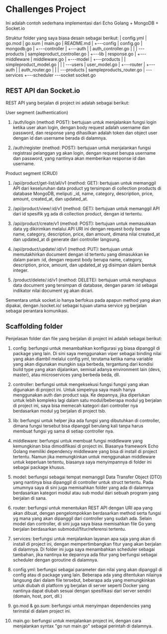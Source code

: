 # Challenges Project

Ini adalah contoh sederhana implementasi dari Echo Golang + MongoDB + Socket.io

Struktur folder yang saya biasa desain sebagai berikut:
|   config.yml
|   go.mod
|   go.sum
|   main.go
|   README.md
|
+---config
|       config.go
|       mongodb.go
|
+---controller
|   +---auth
|   |       auth_controller.go
|   |
|   \---products
|           sampleproduct_controller.go
|
+---lib
|       response.go
|
+---middleware
|       middleware.go
|
+---model
|   +---products
|   |       simpleproduct_model.go
|   |
|   \---users
|           user_model.go
|
+---router
|   +---auth
|   |       auth_router.go
|   |
|   \---products
|           sampleproducts_router.go
|
\---services
    +---scheduler
    \---socket
            socket.go

## REST API dan Socket.io

REST API yang berjalan di project ini adalah sebagai berikut:

User segment (authentication)
1. /auth/login (method: POST): bertujuan untuk menjalankan fungsi login ketika user akan login, dengan body request adalah username dan password, dan response yang dihasilkan adalah token dan object user dengan id dan username berada di dalamnya.

2. /auth/register (method: POST): bertujuan untuk menjalankan fungsi registrasi pelanggan yg akan login, dengan request berupa username dan password, yang nantinya akan memberikan response id dan username.

Product segment (CRUD)
1. /api/product/get-list/all/v1 (method: GET): bertujuan untuk memanggil API dari keseluruhan data product yg tersimpan di collection products di database MongoDB, meliputi _id, name, category, description, price, amount, created_at, dan updated_at.

2. /api/product/view/:id/v1 (method: GET): bertujuan untuk memanggil API dari id spesifik yg ada di collection product, dengan id tertentu.

3. /api/product/create/v1 (method: POST): bertujuan untuk memasukkan data yg dikirimkan melalui API URI ini dengan request body berupa name, category, description, price, dan amount, dimana nilai created_at dan updated_at di generate dari controller langsung.

4. /api/product/update/:id/v1 (method: PUT): bertujuan untuk memutakhirkan document dengan id tertentu yang dimasukkan ke dalam param :id, dengan request body berupa name, category, description, price, amount, dan updated_at yg disimpan dalam bentuk integer.

5. /product/delete/:id/v1 (method: DELETE): bertujuan untuk menghapus data document yang tersimpan di database, dengan param :id sebagai indikator nilai document yg akan dicari.

Sementara untuk socket.io hanya berfokus pada apapun method yang akan dipakai, dengan /socket.io/ sebagai tujuan utama service yg berjalan sebagai perantara komunikasi.

## Scaffolding folder
Penjelasan folder dan file yang berjalan di project ini adalah sebagai berikut:
1. config: berfungsi untuk menambahkan konfigurasi yg biasa dipanggil di package yang lain.
Di sini saya menggunakan viper sebagai binding nilai yang akan diambil melalui config.yml, terutama ketika nama variable yang akan digunakan mungkin saja berbeda, tergantung dari kondisi build type yang akan dijalankan, semisal adanya environment lain (devs, master), atau microservices yang berbeda beda, dll.

2. controller: berfungsi untuk mengeksekusi fungsi fungsi yang akan digunakan di project ini.
Untuk simpelnya saya masih hanya menggunakan auth dan product saja. Ke depannya, jika diperlukan untuk lebih kompleks lagi dalam satu modul/beberapa modul yg berjalan di project ini, saya bisa memecah kategori dari controller nya berdasarkan modul yg berjalan di project tsb.

3. lib: berfungsi untuk helper jika ada fungsi yang dibutuhkan di controller, dimana fungsi tersebut bisa dipanggil berulang kali tanpa harus membuat fungsi yg sama di setiap controller nya.

4. middleware: berfungsi untuk membuat fungsi middleware yang kemungkinan bisa dimodifikasi di project ini. 
Biasanya framework Echo Golang memiliki dependency middleware yang bisa di install di project tertentu. Namun jika memungkinkan untuk menggunakan middleware untuk keperluan tertentu, biasanya saya menyimpannya di folder ini sebagai package khusus.

5. model: berfungsi sebagai tempat memanggil Data Transfer Object (DTO) yang nantinya bisa dipanggil di controller untuk struct tertentu.
Pada umumnya saya di sini juga memisahkan folder yang ada di dalamnya berdasarkan kategori modul atau sub modul dari sebuah program yang berjalan di sana.

6. router: berfungsi untuk menentukan REST API dengan URI apa yang akan dibuat, dengan pengelompokkan berdasarkan method serta fungsi yg mana yang akan dipanggil dari controller yang sudah ada.
Selain model dan controller, di sini juga saya biasa memisahkan file Go yang berjalan berdasarkan submodul/fitur/referensi tertentu.

7. services: berfungsi untuk menjalankan layanan apa saja yang akan di install di project ini, dengan mempertimbangkan fitur yang akan berjalan di dalamnya.
Di folder ini juga saya menambahkan scheduler sebagai tambahan, jika nantinya ke depannya ada fitur yang berfungsi sebagai scheduler dengan goroutine di dalamnya.

8. config.yml: berfungsi sebagai parameter dan nilai yang akan dipanggil di config atau di package yang lain.
Beberapa ada yang ditentukan nilainya langsung dari dalam file tersebut, beberapa ada yang memungkinkan untuk diubah di platform yg berjalan di server seperti Docker yang nantinya dapat diubah sesuai dengan spesifikasi dari server sendiri (domain, host, port, dll.)

9. go.mod & go.sum: berfungsi untuk menyimpan dependencies yang terinstal di dalam project ini.

10. main.go: berfungsi untuk menjalankan project ini, dengan cara menjalankan syntax "go run main.go" sebagai perintah di dalamnya.